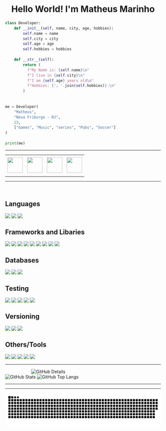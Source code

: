 <h1 align="center" > Hello World! I'm Matheus Marinho </h1>

```python
class Developer:
    def __init__(self, name, city, age, hobbies):
        self.name = name
        self.city = city
        self.age = age
        self.hobbies = hobbies

    def __str__(self):
        return (
          f"My Name is: {self.name}\n"
          f"I live in {self.city}\n"
          f"I am {self.age} years old\n"
          f"Hobbies: {', '.join(self.hobbies)}.\n"
        )


me = Developer(
    "Matheus",
    "Nova Friburgo - RJ",
    23,
    ["Games", "Music", "series", "Pubs", "Soccer"]
)

print(me)
```

----

<div>
<table align="center">
<tr>
<td align="center" colspan="4"></td>
</tr> 
<tr>
<td><a href="https://github.com/matheusnff85" target="_blank"><img src="https://github.com/joaopauloaramuni/joaopauloaramuni/blob/master/img/github.png?raw=true" width="50px" height="50px"/></a>
</td>
<td><a href="mailto:matheus.marinhodsp@gmail.com" target="_blank"><img src="https://cdn-icons-png.flaticon.com/512/6711/6711567.png" width="50px" height="50px"/></a>
</td>
<td><a href="https://wa.me/5522992478665" target="_blank"><img src="https://imagepng.org/wp-content/uploads/2017/08/whatsapp-icone-2.png" width="50px" height="50px"/></a>
</td>
<td><a href="https://www.linkedin.com/in/matheus-marinhodsp/" target="_blank"><img src="https://upload.wikimedia.org/wikipedia/commons/thumb/c/ca/LinkedIn_logo_initials.png/768px-LinkedIn_logo_initials.png" width="50px" height="50px"/></a>
</td>
</tr>
<tr>
 <td align="center" colspan="4"></td>
</tr> 
</table>
</div>

----

<div style="display: inline_block" ><br>
  <h2> Languages </h2>

  <img src="https://img.shields.io/badge/JavaScript-F7DF1E?style=for-the-badge&logo=javascript&logoColor=black" />      
  <img src="https://img.shields.io/badge/TypeScript-007ACC?style=for-the-badge&logo=typescript&logoColor=white" />
  <img src="https://img.shields.io/badge/Python-006ACC?style=for-the-badge&logo=python&logoColor=FFF000" />
    
  <h2> Frameworks and Libaries </h2>

  <img src="https://img.shields.io/badge/Node.js-2BA84A?style=for-the-badge&logo=node.js&logoColor=white" />
  <img src="https://img.shields.io/badge/HTML5-E34F26?style=for-the-badge&logo=html5&logoColor=white" />
  <img src="https://img.shields.io/badge/CSS3-1572B6?style=for-the-badge&logo=css3&logoColor=white" />
  <img src="https://img.shields.io/badge/React-20232A?style=for-the-badge&logo=react&logoColor=61DAFB" />
  <img src="https://img.shields.io/badge/ts--node-3178C6?style=for-the-badge&logo=ts-node&logoColor=white" />
  <img src="https://img.shields.io/badge/Redux-593D88?style=for-the-badge&logo=redux&logoColor=white" />
  <img src="https://img.shields.io/badge/Express.js-404D59?style=for-the-badge" />
  <img src="https://img.shields.io/badge/Sequelize-52B0E7?style=for-the-badge&logo=Sequelize&logoColor=white" />
  <img src="https://img.shields.io/badge/JWT-000000?style=for-the-badge&logo=JSON%20web%20tokens&logoColor=white" />

  <h2> Databases </h2>

  <img src="https://img.shields.io/badge/MySQL-003545?style=for-the-badge&logo=mysql&logoColor=white" />
  <img src="https://img.shields.io/badge/MongoDB-4EA94B?style=for-the-badge&logo=mongodb&logoColor=white" />
  <img src="https://img.shields.io/badge/PostgreSQL-316192?style=for-the-badge&logo=postgresql&logoColor=white" />

  <h2> Testing </h2>

  <img src="https://img.shields.io/badge/Jest-323330?style=for-the-badge&logo=Jest&logoColor=white" />
  <img src="https://img.shields.io/badge/mocha.js-323330?style=for-the-badge&logo=mocha&logoColor=Brown" />
  <img src="https://img.shields.io/badge/chai.js-323330?style=for-the-badge&logo=chai&logoColor=red" />
  <img src="https://img.shields.io/badge/sinon.js-323330?style=for-the-badge&logo=sinon" />
  <img src="https://img.shields.io/badge/testing%20library-323330?style=for-the-badge&logo=testing-library&logoColor=red" />

  <h2> Versioning </h2>

  <img src="https://img.shields.io/badge/npm-CB3837?style=for-the-badge&logo=npm&logoColor=white" />
  <img src="https://img.shields.io/badge/GIT-E44C30?style=for-the-badge&logo=git&logoColor=white" />
  <img src="https://img.shields.io/badge/GitHub-100000?style=for-the-badge&logo=github&logoColor=white" />

  <h2> Others/Tools </h2>

  <img src="https://img.shields.io/badge/Heroku-430098?style=for-the-badge&logo=heroku&logoColor=white" />
  <img src="https://img.shields.io/badge/VSCode-0078D4?style=for-the-badge&logo=visual%20studio%20code&logoColor=white" />
  <img src="https://img.shields.io/badge/Docker-2CA5E0?style=for-the-badge&logo=docker&logoColor=white" />
  <img src="https://img.shields.io/badge/eslint-3A33D1?style=for-the-badge&logo=eslint&logoColor=white" />
  <img src="https://img.shields.io/badge/Ubuntu-E95420?style=for-the-badge&logo=ubuntu&logoColor=white" />

</div>

----

<div>
<img align="right" alt="GitHub Details" width="420px" src="http://github-profile-summary-cards.vercel.app/api/cards/profile-details?username=matheusnff85&theme=github_dark"/>
<img alt="GitHub Stats" width="200px" src="http://github-profile-summary-cards.vercel.app/api/cards/stats?username=matheusnff85&theme=github_dark"/>
<img alt="GitHub Top Langs" width="200px" src="http://github-profile-summary-cards.vercel.app/api/cards/repos-per-language?username=matheusnff85&theme=github_dark"/>
</div>

----

<!-- <div align="center">
  <a href="https://github.com/matheusnff85">
  <img height="150em" src="https://github-readme-stats.vercel.app/api?username=matheusnff85&show_icons=true&theme=vision-friendly-dark&include_all_commits=false&count_private=true"/>
  <img height="150em" src="https://github-readme-stats.vercel.app/api/top-langs/?username=matheusnff85&layout=compact&langs_count=7&theme=vision-friendly-dark"/>
</div>

---- -->

<!-- <div align="center">
<img align="justify" alt="Spotify list" height="380px" src="https://spotify-recently-played-readme.vercel.app/api?user=jfownqzt6o2rsxyn3u1crp0fv&count=6"/>
<img align="justify" alt="Spotify" height="380px" src="https://spotify-github-profile.vercel.app/api/view?uid=jfownqzt6o2rsxyn3u1crp0fv&cover_image=true&theme=default&show_offline=false&background_color=121212&interchange=false)](https://github.com/kittinan/spotify-github-profile"/>
</div>

-->
----

<div align="center">

  ![GitHub Snake dark](https://github.com/matheusnff85/matheusnff85/blob/output/github-contribution-grid-snake-dark.svg?palette=github-dark)
 
</div>
